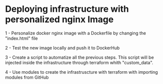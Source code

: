 # Deploying infrastructure with personalized    nginx Image

1 - Personalize docker nginx image with a Dockerfile by changing the "index.html" file

2 - Test the new image locally and push it to DockerHub

3 - Create a script to automatize all the previous steps. This script will be injected inside the infrastructure through terraform whith "custom_data".

4 - Use modules to create the infrastruscture with terraform with importing modules from GitHub
